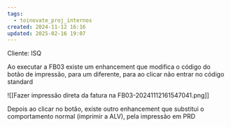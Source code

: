 ```yaml
---
tags:
  - toinovate_proj_internos
created: 2024-11-12 16:16
updated: 2025-02-16 19:07
---
```

Cliente: ISQ

Ao executar a FB03 existe um enhancement que modifica o código do botão de impressão, para um diferente, para ao clicar não entrar no código standard

![[Fazer impressão direta da fatura na FB03-20241112161547041.png]]

Depois ao clicar no botão, existe outro enhancement que substitui o comportamento normal (imprimir a ALV), pela impressão em PRD 